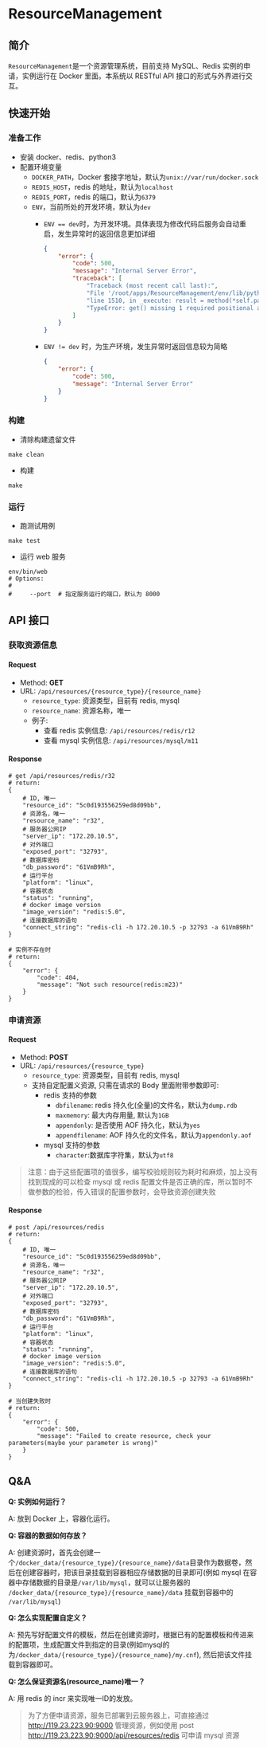 # ResourceManagement

## 简介

`ResourceManagement`是一个资源管理系统，目前支持 MySQL、Redis 实例的申请，实例运行在 Docker 里面。本系统以 RESTful API 接口的形式与外界进行交互。

## 快速开始

### 准备工作
* 安装 docker、redis、python3
* 配置环境变量
  * `DOCKER_PATH`，Docker 套接字地址，默认为`unix://var/run/docker.sock`
  * `REDIS_HOST`，redis 的地址，默认为`localhost`
  * `REDIS_PORT`，redis 的端口，默认为`6379`
  * `ENV`，当前所处的开发环境，默认为`dev`
    * `ENV == dev`时，为开发环境。具体表现为修改代码后服务会自动重启，发生异常时的返回信息更加详细
        ```json
        {
            "error": {
                "code": 500,
                "message": "Internal Server Error",
                "traceback": [
                    "Traceback (most recent call last):",
                    "File '/root/apps/ResourceManagement/env/lib/python3.5/site-packages/tornado/web.py'," ,
                    "line 1510, in _execute: result = method(*self.path_args, **self.path_kwargs)",
                    "TypeError: get() missing 1 required positional argument: 'resource_name'"
                ]
            }
        }
        ```

    * `ENV != dev` 时，为生产环境，发生异常时返回信息较为简略
        
        ```json
        {
            "error": {
                "code": 500,
                "message": "Internal Server Error"
            }
        }
        ```

### 构建

* 清除构建遗留文件
```shell
make clean
```

* 构建
```shell
make
```

### 运行

* 跑测试用例
```shell
make test
```

* 运行 web 服务
```shell
env/bin/web
# Options:
#
#     --port  # 指定服务运行的端口，默认为 8000
```

  
## API 接口

### 获取资源信息
#### Request
* Method: **GET**
* URL:  `/api/resources/{resource_type}/{resource_name}`
    * `resource_type`: 资源类型，目前有 redis, mysql
    * `resource_name`: 资源名称，唯一
    * 例子:
      * 查看 redis 实例信息: ```/api/resources/redis/r12```
      * 查看 mysql 实例信息:  ```/api/resources/mysql/m11```

#### Response
```
# get /api/resources/redis/r32
# return:
{
    # ID, 唯一
    "resource_id": "5c0d193556259ed8d09bb",
    # 资源名，唯一
    "resource_name": "r32",
    # 服务器公网IP
    "server_ip": "172.20.10.5",
    # 对外端口
    "exposed_port": "32793",
    # 数据库密码
    "db_password": "61VmB9Rh",
    # 运行平台
    "platform": "linux",
    # 容器状态
    "status": "running",
    # docker image version
    "image_version": "redis:5.0",
    # 连接数据库的语句
    "connect_string": "redis-cli -h 172.20.10.5 -p 32793 -a 61VmB9Rh"
}

# 实例不存在时
# return:
{
    "error": {
        "code": 404,
        "message": "Not such resource(redis:m23)"
    }
}
```

### 申请资源
#### Request
* Method: **POST**
* URL:  `/api/resources/{resource_type}`
    * `resource_type`: 资源类型，目前有 redis, mysql
    * 支持自定配置义资源, 只需在请求的 Body 里面附带参数即可:
      * redis 支持的参数
        * `dbfilename`: redis 持久化(全量)的文件名，默认为`dump.rdb`
        * `maxmemory`: 最大内存用量, 默认为`1GB`
        * `appendonly`: 是否使用 AOF 持久化，默认为`yes`
        * `appendfilename`: AOF 持久化的文件名，默认为`appendonly.aof`
      * mysql 支持的参数
        * `character`:数据库字符集，默认为`utf8`

  
> 注意：由于这些配置项的值很多，编写校验规则较为耗时和麻烦，加上没有找到现成的可以检查 mysql 或 redis 配置文件是否正确的库，所以暂时不做参数的检验，传入错误的配置参数时，会导致资源创建失败

#### Response
```
# post /api/resources/redis
# return:
{
    # ID, 唯一
    "resource_id": "5c0d193556259ed8d09bb",
    # 资源名，唯一
    "resource_name": "r32",
    # 服务器公网IP
    "server_ip": "172.20.10.5",
    # 对外端口
    "exposed_port": "32793",
    # 数据库密码
    "db_password": "61VmB9Rh",
    # 运行平台
    "platform": "linux",
    # 容器状态
    "status": "running",
    # docker image version
    "image_version": "redis:5.0",
    # 连接数据库的语句
    "connect_string": "redis-cli -h 172.20.10.5 -p 32793 -a 61VmB9Rh"
}

# 当创建失败时
# return:
{
    "error": {
        "code": 500,
        "message": "Failed to create resource, check your parameters(maybe your parameter is wrong)"
    }
}
```
  
## Q&A

**Q: 实例如何运行？**

A: 放到 Docker 上，容器化运行。

**Q: 容器的数据如何存放？**

A: 创建资源时，首先会创建一个`/docker_data/{resource_type}/{resource_name}/data`目录作为数据卷，然后在创建容器时，把该目录挂载到容器相应存储数据的目录即可(例如 mysql 在容器中存储数据的目录是`/var/lib/mysql`，就可以让服务器的 `/docker_data/{resource_type}/{resource_name}/data` 挂载到容器中的 `/var/lib/mysql`)

**Q: 怎么实现配置自定义？**

A: 预先写好配置文件的模板，然后在创建资源时，根据已有的配置模板和传进来的配置项，生成配置文件到指定的目录(例如mysql的为`/docker_data/{resource_type}/{resource_name}/my.cnf`), 然后把该文件挂载到容器即可。

**Q: 怎么保证资源名(resource_name)唯一？**

A: 用 redis 的 incr 来实现唯一ID的发放。


> 为了方便申请资源，服务已部署到云服务器上，可直接通过 http://119.23.223.90:9000 管理资源，例如使用 post http://119.23.223.90:9000/api/resources/redis 可申请 mysql 资源